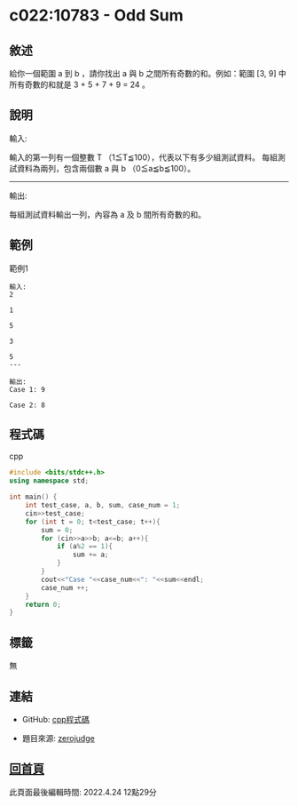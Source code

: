 # c022:10783 - Odd Sum

## 敘述

給你一個範圍 a 到 b ，請你找出 a 與 b 之間所有奇數的和。例如：範圍 [3, 9] 中所有奇數的和就是 3 + 5 + 7 + 9 = 24 。


## 說明

輸入:

輸入的第一列有一個整數 T （1≦T≦100），代表以下有多少組測試資料。  每組測試資料為兩列，包含兩個數 a 與 b （0≦a≦b≦100）。

---

輸出:

每組測試資料輸出一列，內容為 a 及 b 間所有奇數的和。

## 範例
範例1

```
輸入:
2
1
5
3
5
---

輸出:
Case 1: 9
Case 2: 8
```

## 程式碼
cpp

```cpp
#include <bits/stdc++.h>
using namespace std;

int main() {
    int test_case, a, b, sum, case_num = 1;
    cin>>test_case;
    for (int t = 0; t<test_case; t++){
        sum = 0;
        for (cin>>a>>b; a<=b; a++){
            if (a%2 == 1){
                sum += a;
            }
        }
        cout<<"Case "<<case_num<<": "<<sum<<endl;
        case_num ++;
    }
    return 0;
}

```

## 標籤

無

## 連結
- GitHub: [cpp程式碼](https://github.com/henryleecode23/solve_record/blob/main/zerojudge/c022/main.cpp)


- 題目來源: [zerojudge](https://zerojudge.tw/ShowProblem?problemid=c022)

## [回首頁](https://henryleecode23.github.io/solve_record/)

此頁面最後編輯時間: 2022.4.24 12點29分
